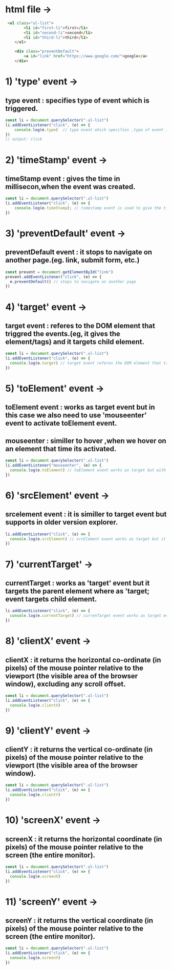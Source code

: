 # html file ->
```html
 <ul class="ul-list">
        <li id="first-li">first</li>
        <li id="second-li">second</li>
        <li id="third-li">third</li>
    </ul>

    <div class="preventDefault">
        <a id="link" href="https://www.google.com/">google</a>
    </div>
```

# 1) 'type' event ->
## type event : specifies type of event which is triggered. 

```js
const li = document.querySelector(".ul-list")
li.addEventListener("click", (e) => {
    console.log(e.type)  // type event which specifies ,type of event is triggered
})
// output: click
```

# 2) 'timeStamp' event ->
## timeStamp event : gives the time in millisecon,when the event was created.

```js
const li = document.querySelector(".ul-list")
li.addEventListener("click", (e) => {
    console.log(e.timeStamp); // timestamp event is used to give the time in millisecond when the even was created
})
```

# 3) 'preventDefault' event ->
## preventDefault event : it stops to navigate on another page.(eg. link,  submit form, etc.)

```js
const prevent = document.getElementById("link")
prevent.addEventListener("click", (e) => {
  e.preventDefault() // stops to navigate on another page
})
```

# 4) 'target' event ->
## target event : referes to the DOM element that triggred the events.(eg, it gives the element/tags) and it targets child element. 

```js
const li = document.querySelector(".ul-list")
li.addEventListener("click", (e) => {
  console.log(e.target) // target event referes the DOM element that triggered the event
})
```

# 5) 'toElement' event ->
## toElement event : works as target event but in this case we also need to use 'mouseenter' event to activate toElement event.
## mouseenter : similler to hover ,when we hover on an element that time its activated.

```js
const li = document.querySelector(".ul-list")
li.addEventListener("mouseenter", (e) => {
  console.log(e.toElement) // toElement event works as target but with mouseenter event.
})
```

# 6) 'srcElement' event ->
## srcelement event : it is similler to target event but supports in older version explorer.
```js
li.addEventListener("click", (e) => {
  console.log(e.srcElement) // srcElement event works as target but it supports in older version explorer.
})
```

# 7) 'currentTarget' ->
## currentTarget : works as 'target' event but it targets the parent element where as 'target; event targets child element.
```js
li.addEventListener("click", (e) => {
  console.log(e.currentTarget) // currenTarget event works as target event but it supports in older version explorer.
})
```

# 8) 'clientX' event ->
## clientX : it returns the horizontal co-ordinate (in pixels) of the mouse pointer relative to the viewport (the visible area of the browser window), excluding any scroll offset.

```js
const li = document.querySelector(".ul-list")
li.addEventListener("click", (e) => {
  console.log(e.clientX) 
})
```

# 9) 'clientY' event ->
## clientY : it returns the vertical co-ordinate (in pixels) of the mouse pointer relative to the viewport (the visible area of the browser window).

```js
const li = document.querySelector(".ul-list")
li.addEventListener("click", (e) => {
  console.log(e.clientY) 
})
```

# 10) 'screenX' event ->
## screenX : it returns the horizontal coordinate (in pixels) of the mouse pointer relative to the screen (the entire monitor).

```js
const li = document.querySelector(".ul-list")
li.addEventListener("click", (e) => {
  console.log(e.screenX) 
})
```

# 11) 'screenY' event ->
## screenY : it returns the vertical coordinate (in pixels) of the mouse pointer relative to the screen (the entire monitor).

```js
const li = document.querySelector(".ul-list")
li.addEventListener("click", (e) => {
  console.log(e.screenY) 
})
```




